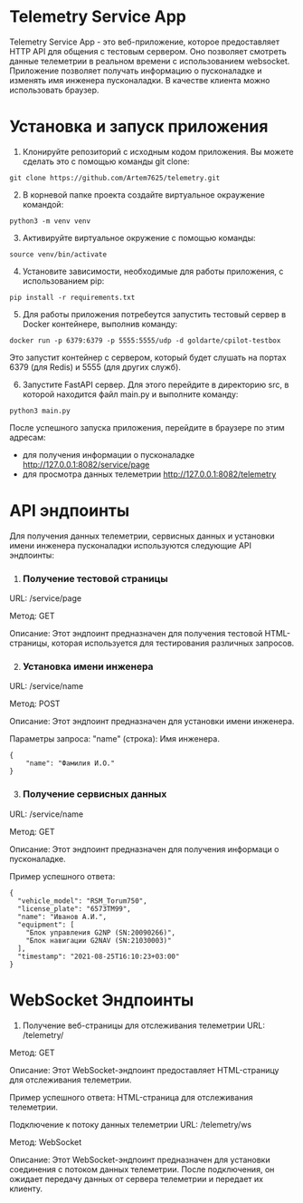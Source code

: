 # Telemetry Service App

Telemetry Service App - это веб-приложение, которое предоставляет HTTP API для общения с тестовым сервером. Оно позволяет смотреть данные телеметрии в реальном времени с использованием websocket. Приложение позволяет получать информацию о пусконаладке и изменять имя инженера пусконаладки. В качестве клиента можно использовать браузер.

# Установка и запуск приложения

1. Клонируйте репозиторий с исходным кодом приложения. Вы можете сделать это с помощью команды git clone:
```
git clone https://github.com/Artem7625/telemetry.git
```
2. В корневой папке проекта создайте виртуальное окраужение командой:
```
python3 -m venv venv
```
3. Активируйте виртуальное окружение с помощью команды:
```
source venv/bin/activate
```
4. Установите зависимости, необходимые для работы приложения, с использованием pip:
```
pip install -r requirements.txt
```
5. Для работы приложения потребеутся запустить тестовый сервер в Docker контейнере, выполнив команду:
```
docker run -p 6379:6379 -p 5555:5555/udp -d goldarte/cpilot-testbox
```
Это запустит контейнер с сервером, который будет слушать на портах 6379 (для Redis) и 5555 (для других служб).

6. Запустите FastAPI сервер. Для этого перейдите в директорию src, в которой находится файл main.py и выполните команду:
```
python3 main.py
```

После успешного запуска приложения, перейдите в браузере по этим адресам:
- для получения информации о пусконаладке http://127.0.0.1:8082/service/page
- для просмотра данных телеметрии http://127.0.0.1:8082/telemetry

# API эндпоинты
Для получения данных телеметрии, сервисных данных и установки имени инженера пусконаладки используются следующие API эндпоинты:

1. ### Получение тестовой страницы
URL: /service/page

Метод: GET

Описание: Этот эндпоинт предназначен для получения тестовой HTML-страницы, которая используется для тестирования различных запросов.

2. ### Установка имени инженера
URL: /service/name

Метод: POST

Описание: Этот эндпоинт предназначен для установки имени инженера.

Параметры запроса: "name" (строка): Имя инженера.
```
{
    "name": "Фамилия И.О."
}
```
3. ### Получение сервисных данных
URL: /service/name

Метод: GET

Описание: Этот эндпоинт предназначен для получения информаци о пусконаладке.

Пример успешного ответа:
```
{
  "vehicle_model": "RSM_Torum750",
  "license_plate": "6573ТМ99",
  "name": "Иванов А.И.",
  "equipment": [
    "Блок управления G2NP (SN:20090266)",
    "Блок навигации G2NAV (SN:21030003)"
  ],
  "timestamp": "2021-08-25T16:10:23+03:00"
}
```

# WebSocket Эндпоинты

1. Получение веб-страницы для отслеживания телеметрии
URL: /telemetry/

Метод: GET

Описание: Этот WebSocket-эндпоинт предоставляет HTML-страницу для отслеживания телеметрии.

Пример успешного ответа: HTML-страница для отслеживания телеметрии.

Подключение к потоку данных телеметрии
URL: /telemetry/ws

Метод: WebSocket

Описание: Этот WebSocket-эндпоинт предназначен для установки соединения с потоком данных телеметрии. После подключения, он ожидает передачу данных от сервера телеметрии и передает их клиенту.
